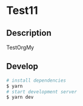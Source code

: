 # Test11

## Description

TestOrgMy

## Develop

```bash
# install dependencies
$ yarn
# start development server
$ yarn dev
```
